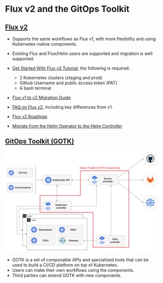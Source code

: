 # Flux v2 and the GitOps Toolkit

## [Flux v2](https://github.com/fluxcd/flux2)

- Supports the same workflows as Flux v1, with more flexibility and using Kubernetes-native components.
- Existing Flux and Flux/Helm users are supported and migration is well supported.
- [Get Started With Flux v2 Tutorial](https://toolkit.fluxcd.io/get-started/), the following is required:
  - 2 Kubernetes clusters (staging and prod)
  - Github Username and public access token (PAT)
  - A bash terminal

- [Flux v1 to v2 Migration Guide](https://toolkit.fluxcd.io/guides/flux-v1-migration/)
- [FAQ on Flux v2](https://github.com/fluxcd/flux2/blob/main/docs/faq/index.md), including key differences from v1.
- [Flux v2 Roadmap](https://toolkit.fluxcd.io/roadmap/)
- [Migrate from the Helm Operator to the Helm Controller](https://toolkit.fluxcd.io/guides/helm-operator-migration/)

## [GitOps Toolkit (GOTK)](https://github.com/fluxcd/flux2#gitops-toolkit)

![overview](img/gitops-toolkit.png)

- GOTK is a set of composable APIs and specialized tools that can be used to build a CI/CD platform on top of Kubernetes.
- Users can make their own workflows using the components.
- Third parties can extend GOTK with new components.
